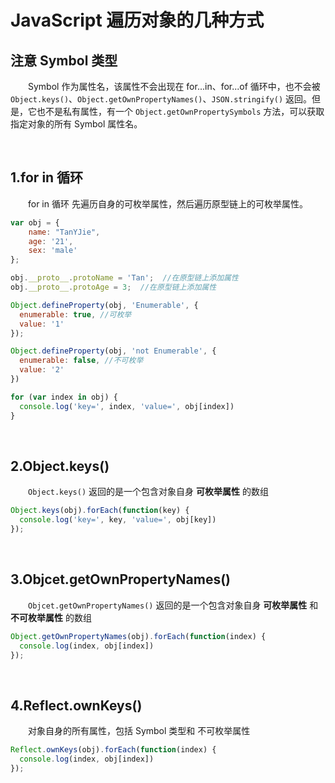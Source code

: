 # JavaScript 遍历对象的几种方式

## 注意 Symbol 类型
　　Symbol 作为属性名，该属性不会出现在 for...in、for...of 循环中，也不会被 `Object.keys()`、`Object.getOwnPropertyNames()`、`JSON.stringify()` 返回。但是，它也不是私有属性，有一个 `Object.getOwnPropertySymbols` 方法，可以获取指定对象的所有 Symbol 属性名。

<br>

## 1.for in 循环
　　for in 循环 先遍历自身的可枚举属性，然后遍历原型链上的可枚举属性。
```javascript
var obj = { 
    name: "TanYJie", 
    age: '21', 
    sex: 'male' 
};

obj.__proto__.protoName = 'Tan';  //在原型链上添加属性
obj.__proto__.protoAge = 3;  //在原型链上添加属性

Object.defineProperty(obj, 'Enumerable', {
  enumerable: true, //可枚举
  value: '1'
});

Object.defineProperty(obj, 'not Enumerable', {
  enumerable: false, //不可枚举
  value: '2'
})

for (var index in obj) {
  console.log('key=', index, 'value=', obj[index])
}
```

<br>

## 2.Object.keys()
　　`Object.keys()` 返回的是一个包含对象自身 **可枚举属性** 的数组
```javascript
Object.keys(obj).forEach(function(key) {
  console.log('key=', key, 'value=', obj[key])
});
```

<br>

## 3.Objcet.getOwnPropertyNames()
　　`Objcet.getOwnPropertyNames()` 返回的是一个包含对象自身 **可枚举属性** 和 **不可枚举属性** 的数组
```javascript
Object.getOwnPropertyNames(obj).forEach(function(index) {
  console.log(index, obj[index])
});
```

<br>

## 4.Reflect.ownKeys()
　　对象自身的所有属性，包括 Symbol 类型和 不可枚举属性
```javascript
Reflect.ownKeys(obj).forEach(function(index) {
  console.log(index, obj[index])
});
```
